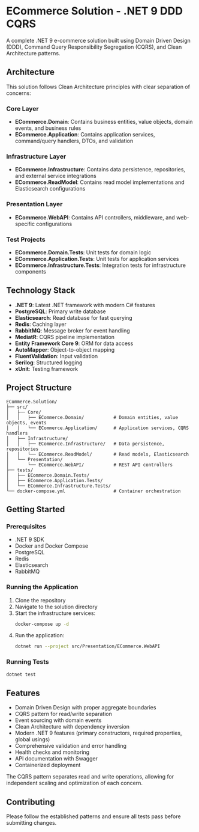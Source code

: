 # ECommerce Solution - .NET 9 DDD CQRS

A complete .NET 9 e-commerce solution built using Domain Driven Design (DDD), Command Query Responsibility Segregation (CQRS), and Clean Architecture patterns.

## Architecture

This solution follows Clean Architecture principles with clear separation of concerns:

### Core Layer
- **ECommerce.Domain**: Contains business entities, value objects, domain events, and business rules
- **ECommerce.Application**: Contains application services, command/query handlers, DTOs, and validation

### Infrastructure Layer
- **ECommerce.Infrastructure**: Contains data persistence, repositories, and external service integrations
- **ECommerce.ReadModel**: Contains read model implementations and Elasticsearch configurations

### Presentation Layer
- **ECommerce.WebAPI**: Contains API controllers, middleware, and web-specific configurations

### Test Projects
- **ECommerce.Domain.Tests**: Unit tests for domain logic
- **ECommerce.Application.Tests**: Unit tests for application services
- **ECommerce.Infrastructure.Tests**: Integration tests for infrastructure components

## Technology Stack

- **.NET 9**: Latest .NET framework with modern C# features
- **PostgreSQL**: Primary write database
- **Elasticsearch**: Read database for fast querying
- **Redis**: Caching layer
- **RabbitMQ**: Message broker for event handling
- **MediatR**: CQRS pipeline implementation
- **Entity Framework Core 9**: ORM for data access
- **AutoMapper**: Object-to-object mapping
- **FluentValidation**: Input validation
- **Serilog**: Structured logging
- **xUnit**: Testing framework

## Project Structure

```
ECommerce.Solution/
├── src/
│   ├── Core/
│   │   ├── ECommerce.Domain/           # Domain entities, value objects, events
│   │   └── ECommerce.Application/      # Application services, CQRS handlers
│   ├── Infrastructure/
│   │   ├── ECommerce.Infrastructure/   # Data persistence, repositories
│   │   └── ECommerce.ReadModel/        # Read models, Elasticsearch
│   └── Presentation/
│       └── ECommerce.WebAPI/           # REST API controllers
├── tests/
│   ├── ECommerce.Domain.Tests/
│   ├── ECommerce.Application.Tests/
│   └── ECommerce.Infrastructure.Tests/
└── docker-compose.yml                  # Container orchestration
```

## Getting Started

### Prerequisites

- .NET 9 SDK
- Docker and Docker Compose
- PostgreSQL
- Redis
- Elasticsearch
- RabbitMQ

### Running the Application

1. Clone the repository
2. Navigate to the solution directory
3. Start the infrastructure services:
   ```bash
   docker-compose up -d
   ```
4. Run the application:
   ```bash
   dotnet run --project src/Presentation/ECommerce.WebAPI
   ```

### Running Tests

```bash
dotnet test
```

## Features

- Domain Driven Design with proper aggregate boundaries
- CQRS pattern for read/write separation
- Event sourcing with domain events
- Clean Architecture with dependency inversion
- Modern .NET 9 features (primary constructors, required properties, global usings)
- Comprehensive validation and error handling
- Health checks and monitoring
- API documentation with Swagger
- Containerized deployment




The CQRS pattern separates read and write operations, allowing for independent scaling and optimization of each concern.


## Contributing

Please follow the established patterns and ensure all tests pass before submitting changes.
